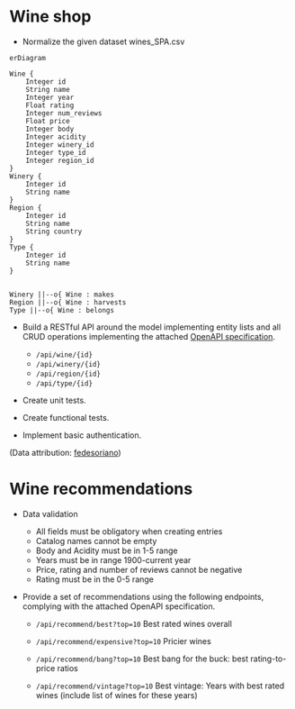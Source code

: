 # Wine shop

* Normalize the given dataset wines_SPA.csv

```mermaid
erDiagram

Wine {
    Integer id
    String name
    Integer year
    Float rating
    Integer num_reviews
    Float price
    Integer body
    Integer acidity
    Integer winery_id
    Integer type_id
    Integer region_id
}
Winery {
    Integer id
    String name
}
Region {
    Integer id
    String name
    String country
}
Type {
    Integer id
    String name
}


Winery ||--o{ Wine : makes
Region ||--o{ Wine : harvests
Type ||--o{ Wine : belongs
```

* Build a RESTful API around the model implementing entity lists and all CRUD operations implementing the attached [OpenAPI specification](api-docs.yaml).

    * `/api/wine/{id}`
    * `/api/winery/{id}`
    * `/api/region/{id}`
    * `/api/type/{id}`

* Create unit tests.

* Create functional tests.

* Implement basic authentication.


(Data attribution: [fedesoriano](https://www.kaggle.com/fedesoriano))

# Wine recommendations

* Data validation
  * All fields must be obligatory when creating entries
  * Catalog names cannot be empty
  * Body and Acidity must be in 1-5 range
  * Years must be in range 1900-current year
  * Price, rating and number of reviews cannot be negative
  * Rating must be in the 0-5 range

* Provide a set of recommendations using the following endpoints, complying with the attached OpenAPI specification.


  * `/api/recommend/best?top=10`
    Best rated wines overall

  * `/api/recommend/expensive?top=10`
    Pricier wines

  * `/api/recommend/bang?top=10`
    Best bang for the buck: best rating-to-price ratios

  * `/api/recommend/vintage?top=10`
    Best vintage: Years with best rated wines (include list of wines for these years)